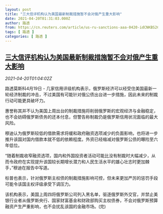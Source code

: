 ```yaml
---
layout: post
title: "三大信评机构认为美国最新制裁措施暂不会对俄产生重大影响"
date: 2021-04-20T01:31:03.000Z
author: 路透
from: https://cn.reuters.com/article/us-ru-sanctions-aaa-0420-idCNKBS2C702X
tags: [ 路透 ]
categories: [ 路透 ]
---
```

<!--1618882263000-->
[三大信评机构认为美国最新制裁措施暂不会对俄产生重大影响](https://cn.reuters.com/article/us-ru-sanctions-aaa-0420-idCNKBS2C702X)
------

<div>
<div><i>2021-04-20T01:04:02Z</i></div><p>路透莫斯科4月19日 - 几家信用评级机构表示，俄罗斯经济可以经受住美国最新一轮经济制裁的冲击，不过美国有可能针对俄公债出台进一步措施，因此未来的制裁行动可能更具破坏力。</p><p>惠誉称其并不认为美国上周出台的制裁措施将削弱俄罗斯的宏观经济与金融稳定，也不会妨碍俄罗斯债务的还本付息，但警告称制裁仍是俄罗斯信用状况面临的最大风险。</p><p>穆迪认为俄罗斯较低的借款需求将缓和政府融资选项减少的负面影响，也将进一步推升该国对国内借款本就不低的依赖程度。外资已经缩减对俄罗斯公债的曝险至六年低位。</p><p>“随着制裁收窄融资选项，国内和外国投资者活动可能比没有制裁时大幅减少，从而令政府在实现提升该国较长期增长潜力和人民生活水平的雄心壮志时更加棘手，”穆迪在报告中写道。</p><p>标普也表示，针对俄罗斯主权债的制裁措施影响可控，但未来更加严厉的惩罚手段可能令该国主权评级承受下调压力。</p><p>该机构表示，美国上周四将俄罗斯公司列入黑名单，驱逐俄罗斯外交官，并禁止美银行业者从俄罗斯央行、国家财富基金和财政部购买主权债券，不会对俄罗斯预算融资产生严重影响，也不会扰乱该国的金融市场。(完)</p>
</div>
